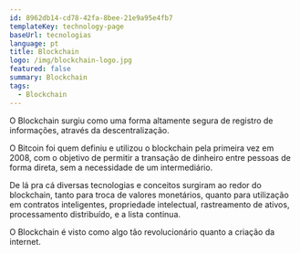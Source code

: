 ```yaml
---
id: 8962db14-cd78-42fa-8bee-21e9a95e4fb7
templateKey: technology-page
baseUrl: tecnologias
language: pt
title: Blockchain
logo: /img/blockchain-logo.jpg
featured: false
summary: Blockchain
tags:
  - Blockchain
---
```

O Blockchain surgiu como uma forma altamente segura de registro de informações, através da descentralização.

O Bitcoin foi quem definiu e utilizou o blockchain pela primeira vez em 2008, com o objetivo de permitir a transação de dinheiro entre pessoas de forma direta, sem a necessidade de um intermediário.

De lá pra cá diversas tecnologias e conceitos surgiram ao redor do blockchain, tanto para troca de valores monetários, quanto para utilização em contratos inteligentes, propriedade intelectual, rastreamento de ativos, processamento distribuído, e a lista continua.

O Blockchain é visto como algo tão revolucionário quanto a criação da internet.

